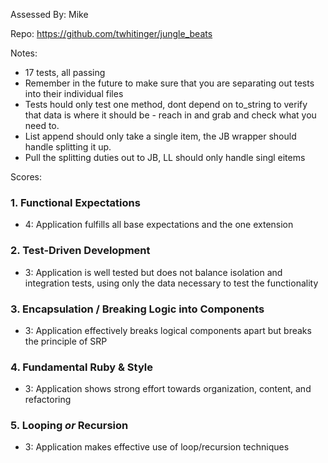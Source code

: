 Assessed By: Mike

Repo: https://github.com/twhitinger/jungle_beats

Notes:
* 17 tests, all passing
* Remember in the future to make sure that you are separating out tests into their individual files
* Tests hould only test one method, dont depend on to_string to verify that data is where it should be - reach in and grab and check what you need to.
* List append should only take a single item, the JB wrapper should handle splitting it up.
* Pull the splitting duties out to JB, LL should only handle singl eitems

Scores:

### 1. Functional Expectations

* 4: Application fulfills all base expectations and the one extension

### 2. Test-Driven Development

* 3: Application is well tested but does not balance isolation and integration tests, using only the data necessary to test the functionality

### 3. Encapsulation / Breaking Logic into Components

* 3: Application effectively breaks logical components apart but breaks the principle of SRP

### 4. Fundamental Ruby & Style


* 3:  Application shows strong effort towards organization, content, and refactoring

### 5. Looping *or* Recursion

* 3: Application makes effective use of loop/recursion techniques
